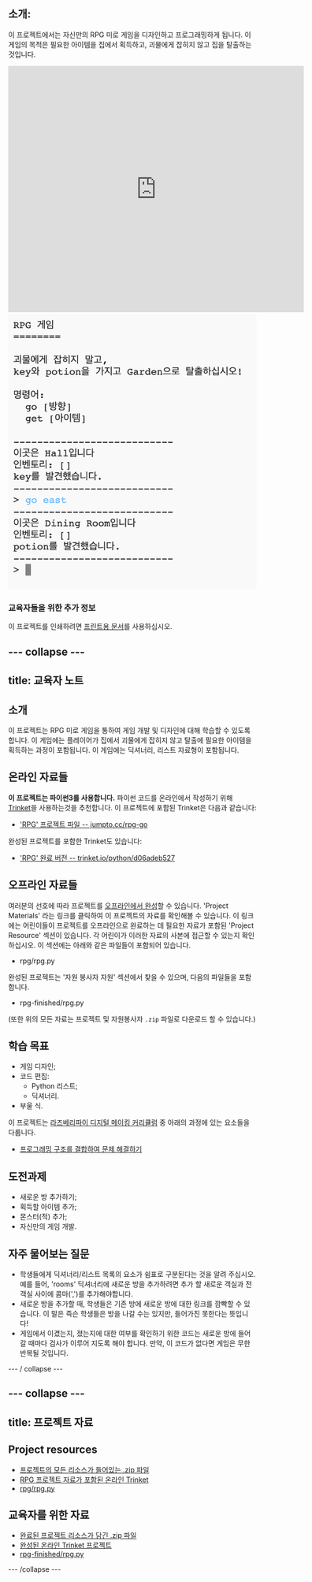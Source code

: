 ## 소개:

이 프로젝트에서는 자신만의 RPG 미로 게임을 디자인하고 프로그래밍하게 됩니다. 이 게임의 목적은 필요한 아이템을 집에서 획득하고, 괴물에게 잡히지 않고 집을 탈출하는 것입니다.

<div class="trinket">
  <iframe src="https://trinket.io/embed/python/d06adeb527?outputOnly=true&start=result" width="600" height="500" frameborder="0" marginwidth="0" marginheight="0" allowfullscreen>
  </iframe>
  <img src="images/rpg-finished.png">
</div>

### 교육자들을 위한 추가 정보

이 프로젝트를 인쇄하려면 [프린트용 문서](https://projects.raspberrypi.org/en/projects/rpg/print)를 사용하십시오.

## \--- collapse \---

## title: 교육자 노트

## 소개

이 프로젝트는 RPG 미로 게임을 통하여 게임 개발 및 디자인에 대해 학습할 수 있도록 합니다. 이 게임에는 플레이어가 집에서 괴물에게 잡히지 않고 탈출에 필요한 아이템을 획득하는 과정이 포함됩니다. 이 게임에는 딕셔너리, 리스트 자료형이 포함됩니다.

## 온라인 자료들

**이 프로젝트는 파이썬3를 사용합니다.** 파이썬 코드를 온라인에서 작성하기 위해 [Trinket](https://trinket.io/)을 사용하는것을 추천합니다. 이 프로젝트에 포함된 Trinket은 다음과 같습니다:

+ ['RPG' 프로젝트 파일 -- jumpto.cc/rpg-go](http://jumpto.cc/rpg-go)

완성된 프로젝트를 포함한 Trinket도 있습니다:

+ ['RPG' 완료 버전 -- trinket.io/python/d06adeb527](https://trinket.io/python/d06adeb527)

## 오프라인 자료들

여러분의 선호에 따라 프로젝트를 [오프라인에서 완성](https://www.codeclubprojects.org/en-GB/resources/python-working-offline/)할 수 있습니다. 'Project Materials' 라는 링크를 클릭하여 이 프로젝트의 자료를 확인해볼 수 있습니다. 이 링크에는 어린이들이 프로젝트를 오프라인으로 완료하는 데 필요한 자료가 포함된 'Project Resource' 섹션이 있습니다. 각 어린이가 이러한 자료의 사본에 접근할 수 있는지 확인하십시오. 이 섹션에는 아래와 같은 파일들이 포함되어 있습니다.

+ rpg/rpg.py

완성된 프로젝트는 '자원 봉사자 자원' 섹션에서 찾을 수 있으며, 다음의 파일들을 포함합니다.

+ rpg-finished/rpg.py

(또한 위의 모든 자료는 프로젝트 및 자원봉사자 `.zip` 파일로 다운로드 할 수 있습니다.)

## 학습 목표

+ 게임 디자인;
+ 코드 편집: 
    + Python 리스트;
    + 딕셔너리.
+ 부울 식.

이 프로젝트는 [라즈베리파이 디지털 메이킹 커리큘럼](http://rpf.io/curriculum) 중 아래의 과정에 있는 요소들을 다룹니다.

+ [프로그래밍 구조를 결합하여 문제 해결하기](https://www.raspberrypi.org/curriculum/programming/builder)

## 도전과제

+ 새로운 방 추가하기;
+ 획득할 아이템 추가;
+ 몬스터(적) 추가;
+ 자신만의 게임 개발.

## 자주 물어보는 질문

+ 학생들에게 딕셔너리/리스트 목록의 요소가 쉼표로 구분된다는 것을 알려 주십시오. 예를 들어, 'rooms' 딕셔너리에 새로운 방을 추가하려면 추가 할 새로운 객실과 전 객실 사이에 콤마(',')를 추가해야합니다.
+ 새로운 방을 추가할 때, 학생들은 기존 방에 새로운 방에 대한 링크를 깜빡할 수 있습니다. 이 말은 즉슨 학생들은 방을 나갈 수는 있지만, 들어가진 못한다는 뜻입니다!
+ 게임에서 이겼는지, 졌는지에 대한 여부를 확인하기 위한 코드는 새로운 방에 들어갈 때마다 검사가 이루어 지도록 해야 합니다. 만약, 이 코드가 없다면 게임은 무한반복될 것입니다.

\--- / collapse \---

## \--- collapse \---

## title: 프로젝트 자료

## Project resources

+ [프로젝트의 모든 리소스가 들어있는 .zip 파일](resources/rpg-project-resources.zip)
+ [RPG 프로젝트 자료가 포함된 온라인 Trinket](http://jumpto.cc/rpg-go)
+ [rpg/rpg.py](resources/rpg-rpg.py)

## 교육자를 위한 자료

+ [완료된 프로젝트 리소스가 담긴 .zip 파일](resources/rpg-volunteer-resources.zip)
+ [완성된 온라인 Trinket 프로젝트](https://trinket.io/python/d06adeb527)
+ [rpg-finished/rpg.py](resources/rpg-finished-rpg.py)

\--- /collapse \---